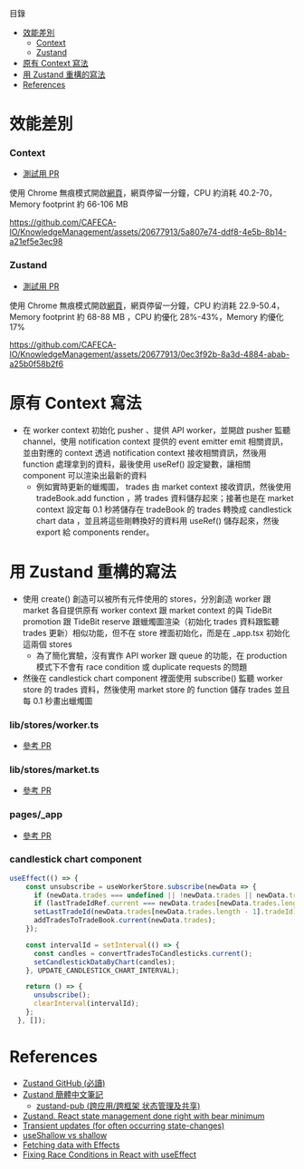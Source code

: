 目錄

- [效能差別](#效能差別)
  - [Context](#context)
  - [Zustand](#zustand)
- [原有 Context 寫法](#原有-context-寫法)
- [用 Zustand 重構的寫法](#用-zustand-重構的寫法)
- [References](#References)


# 效能差別

### Context

- [測試用 PR](https://github.com/CAFECA-IO/TideBit-DeFi/pull/1441)

使用 Chrome 無痕模式開啟[網頁](https://tidebit-defi-6mxg6i5si-cafeca.vercel.app/en/trade/cfd/eth-usdt)，網頁停留一分鐘，CPU 約消耗 40.2-70，Memory footprint 約 66-106 MB 


https://github.com/CAFECA-IO/KnowledgeManagement/assets/20677913/5a807e74-ddf8-4e5b-8b14-a21ef5e3ec98


### Zustand

- [測試用 PR](https://github.com/CAFECA-IO/TideBit-DeFi/pull/1440)

使用 Chrome 無痕模式開啟[網頁](https://tidebit-defi-9peh12ga7-cafeca.vercel.app/trade/cfd/eth-usdt)，網頁停留一分鐘，CPU 約消耗 22.9-50.4，Memory footprint 約 68-88 MB ，CPU 約優化 28%-43%，Memory 約優化 17% 

https://github.com/CAFECA-IO/KnowledgeManagement/assets/20677913/0ec3f92b-8a3d-4884-abab-a25b0f58b2f6


# 原有 Context 寫法

- 在 worker context 初始化 pusher 、提供 API worker，並開啟 pusher 監聽 channel，使用 notification context 提供的 event emitter emit 相關資訊，並由對應的 context 透過 notification context 接收相關資訊，然後用 function 處理拿到的資料，最後使用 useRef() 設定變數，讓相關 component 可以渲染出最新的資料
    - 例如實時更新的蠟燭圖， trades 由 market context 接收資訊，然後使用 tradeBook.add function ，將 trades 資料儲存起來；接著也是在 market context 設定每 0.1 秒將儲存在 tradeBook 的 trades 轉換成 candlestick chart data ，並且將這些剛轉換好的資料用 useRef() 儲存起來，然後 export 給 components render。

# 用 Zustand 重構的寫法

- 使用 create() 創造可以被所有元件使用的 stores，分別創造 worker 跟 market 各自提供原有 worker context 跟 market context 的與 TideBit promotion 跟 TideBit reserve 跟蠟燭圖渲染（初始化 trades 資料跟監聽 trades 更新）相似功能，但不在 store 裡面初始化，而是在 _app.tsx 初始化這兩個 stores
    - 為了簡化實驗，沒有實作 API worker 跟 queue 的功能，在 production 模式下不會有 race condition 或 duplicate requests 的問題
- 然後在 candlestick chart component 裡面使用 subscribe() 監聽 worker store 的 trades 資料，然後使用 market store 的 function 儲存 trades 並且每 0.1 秒畫出蠟燭圖

### lib/stores/worker.ts

- [參考 PR](https://github.com/CAFECA-IO/TideBit-DeFi/pull/1440/files#diff-9df147470ad72240aaa1734c585ab5fb7077e460d7209db49e438ba7fafad86a)

### lib/stores/market.ts

- [參考 PR](https://github.com/CAFECA-IO/TideBit-DeFi/pull/1440/files#diff-9df147470ad72240aaa1734c585ab5fb7077e460d7209db49e438ba7fafad86a)

### pages/_app

- [參考 PR](https://github.com/CAFECA-IO/TideBit-DeFi/pull/1440/files#diff-9df147470ad72240aaa1734c585ab5fb7077e460d7209db49e438ba7fafad86a)


### candlestick chart component

```jsx
useEffect(() => {
    const unsubscribe = useWorkerStore.subscribe(newData => {
      if (newData.trades === undefined || !newData.trades || newData.trades.length === 0) return;
      if (lastTradeIdRef.current === newData.trades[newData.trades.length - 1]?.tradeId) return;
      setLastTradeId(newData.trades[newData.trades.length - 1].tradeId);
      addTradesToTradeBook.current(newData.trades);
    });

    const intervalId = setInterval(() => {
      const candles = convertTradesToCandlesticks.current();
      setCandlestickDataByChart(candles);
    }, UPDATE_CANDLESTICK_CHART_INTERVAL);

    return () => {
      unsubscribe();
      clearInterval(intervalId);
    };
  }, []);
```


# References

- [Zustand GitHub (必讀)](https://github.com/pmndrs/zustand)
- [Zustand 簡體中文筆記](https://awesomedevin.github.io/zustand-vue/docs/introduce/start/zustand)
    - [zustand-pub (跨应用/跨框架 状态管理及共享)](https://awesomedevin.github.io/zustand-vue/docs/introduce/start/zustand-pub)
- [Zustand. React state management done right with bear minimum](https://tsh.io/blog/zustand-react/)
- [Transient updates (for often occurring state-changes)](https://github.com/pmndrs/zustand#transient-updates-for-often-occurring-state-changes)
- [useShallow vs shallow](https://github.com/pmndrs/zustand/discussions/2203)
- [Fetching data with Effects](https://react.dev/reference/react/useEffect#fetching-data-with-effects)
- [Fixing Race Conditions in React with useEffect](https://maxrozen.com/race-conditions-fetching-data-react-with-useeffect)
